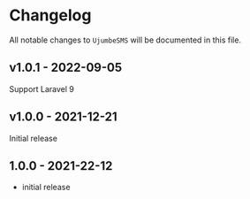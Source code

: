 # Changelog

All notable changes to `UjumbeSMS` will be documented in this file.

## v1.0.1 - 2022-09-05

Support Laravel 9

## v1.0.0 - 2021-12-21

Initial release

## 1.0.0 - 2021-22-12

- initial release
